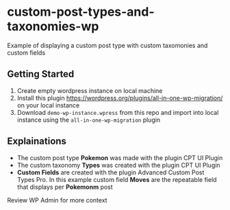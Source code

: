 # custom-post-types-and-taxonomies-wp
Example of displaying a custom post type with custom taxomonies and custom fields

## Getting Started
1. Create empty wordpress instance on local machine
2. Install this plugin https://wordpress.org/plugins/all-in-one-wp-migration/ on your local instance
3. Download `demo-wp-instance.wpress` from this repo and import into local instance using the `all-in-one-wp-migration` plugin

## Explainations
- The custom post type **Pokemon** was made with the plugin CPT UI Plugin
- The custom taxonomy **Types** was created with the plugin CPT UI Plugin
- **Custom Fields** are created with the plugin Advanced Custom Post Types Pro. In this example custom field **Moves** are the repeatable field that displays per **Pokemonm** post

Review WP Admin for more context
